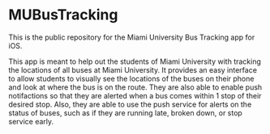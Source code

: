 MUBusTracking
=============

This is the public repository for the Miami University Bus Tracking app for iOS. 

This app is meant to help out the students of Miami University with tracking the locations of all buses at Miami University. It provides an easy interface to allow students to visually see the locations of the buses on their phone and look at where the bus is on the route. They are also able to enable push notifactions so that they are alerted when a bus comes within 1 stop of their desired stop. Also, they are able to use the push service for alerts on the status of buses, such as if they are running late, broken down, or stop service early.
